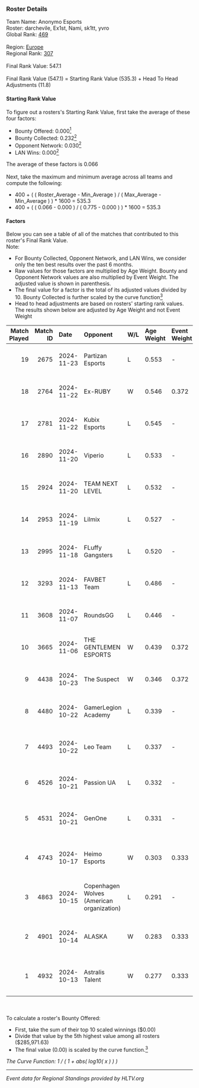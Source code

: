 ### Roster Details<br />
Team Name: Anonymo Esports<br />
Roster: darchevile, Ex1st, Nami, sk1tt, yvro<br />
Global Rank: [469](../../standings_global_2025_02_28.md)<br />
<br />
Region: [Europe]( ../../standings_europe_2025_02_28.md)<br />
Regional Rank: [307]( ../../standings_europe_2025_02_28.md)<br />
<br />
Final Rank Value:  547.1<br />
<br />
Final Rank Value (547.1) = Starting Rank Value (535.3) + Head To Head Adjustments (11.8)<br />

#### Starting Rank Value<br />
To figure out a rosters's Starting Rank Value, first take the average of these four factors:<br />
- Bounty Offered: 0.000[<sup>1</sup>](#table2)
- Bounty Collected: 0.232[<sup>2</sup>](#table1)
- Opponent Network: 0.030[<sup>2</sup>](#table1)
- LAN Wins: 0.000[<sup>2</sup>](#table1)

The average of these factors is 0.066<br />
<br />
Next, take the maximum and minimum average across all teams and compute the following:<br />
- 400 + ( ( Roster_Average - Min_Average ) / ( Max_Average - Min_Average ) ) * 1600 = 535.3
- 400 + ( ( 0.066 - 0.000 ) / ( 0.775 - 0.000 ) ) * 1600 = 535.3


#### Factors<br />
Below you can see a table of all of the matches that contributed to this roster's Final Rank Value.<br />
Note:<br />

- For Bounty Collected, Opponent Network, and LAN Wins, we consider only the ten best results over the past 6 months.
- Raw values for those factors are multiplied by Age Weight. Bounty and Opponent Network values are also multiplied by Event Weight. The adjusted value is shown in parenthesis.
- The final value for a factor is the total of its adjusted values divided by 10. Bounty Collected is further scaled by the curve function[<sup>3</sup>](#curveFunction)
- Head to head adjustments are based on rosters' starting rank values. The results shown below are adjusted by Age Weight and not Event Weight
<span id="table1"></span><br />


| Match Played | Match ID | Date       | Opponent                                  | W/L | Age Weight | Event Weight | Bounty Collected | Opponent Network | LAN Wins  | H2H Adj. | Roster                                  |
| -: | -: | :- | :- | :- | :- | :- | :- | :- | :- | -: | :- |
|           19 |     2675 | 2024-11-23 | Partizan Esports                          | L   | 0.553      | -            | -                | -                | -         |    -0.65 | darchevile, Ex1st, Nami, sk1tt, yvro    |
|           18 |     2764 | 2024-11-22 | Ex-RUBY                                   | W   | 0.546      | 0.372        | 0.000 (0.000)    | 0.129 (0.026)    | 0 (0.000) |     8.98 | darchevile, Ex1st, Nami, sk1tt, yvro    |
|           17 |     2781 | 2024-11-22 | Kubix Esports                             | L   | 0.545      | -            | -                | -                | -         |    -1.52 | darchevile, Ex1st, Nami, sk1tt, yvro    |
|           16 |     2890 | 2024-11-20 | Viperio                                   | L   | 0.533      | -            | -                | -                | -         |    -4.04 | darchevile, Ex1st, Nami, sk1tt, yvro    |
|           15 |     2924 | 2024-11-20 | TEAM NEXT LEVEL                           | L   | 0.532      | -            | -                | -                | -         |    -2.34 | darchevile, Ex1st, Nami, sk1tt, yvro    |
|           14 |     2953 | 2024-11-19 | Lilmix                                    | L   | 0.527      | -            | -                | -                | -         |    -6.71 | darchevile, Ex1st, Nami, sk1tt, yvro    |
|           13 |     2995 | 2024-11-18 | FLuffy Gangsters                          | L   | 0.520      | -            | -                | -                | -         |    -2.71 | darchevile, Ex1st, Nami, sk1tt, yvro    |
|           12 |     3293 | 2024-11-13 | FAVBET Team                               | L   | 0.486      | -            | -                | -                | -         |    -1.72 | darchevile, Ex1st, Nami, sk1tt, yvro    |
|           11 |     3608 | 2024-11-07 | RoundsGG                                  | L   | 0.446      | -            | -                | -                | -         |    -7.75 | darchevile, Ex1st, Nami, sk1tt, yvro    |
|           10 |     3665 | 2024-11-06 | THE GENTLEMEN ESPORTS                     | W   | 0.439      | 0.372        | 0.002 (0.000)    | 0.191 (0.031)    | 0 (0.000) |     9.81 | darchevile, Ex1st, Nami, sk1tt, yvro    |
|            9 |     4438 | 2024-10-23 | The Suspect                               | W   | 0.346      | 0.372        | 0.003 (0.000)    | 0.242 (0.031)    | 0 (0.000) |     8.22 | darchevile, Ex1st, Nami, sk1tt, yvro    |
|            8 |     4480 | 2024-10-22 | GamerLegion Academy                       | L   | 0.339      | -            | -                | -                | -         |    -5.36 | darchevile, Ex1st, Nami, sk1tt, yvro    |
|            7 |     4493 | 2024-10-22 | Leo Team                                  | L   | 0.337      | -            | -                | -                | -         |    -1.63 | darchevile, Ex1st, Markoś, morelz, Nami |
|            6 |     4526 | 2024-10-21 | Passion UA                                | L   | 0.332      | -            | -                | -                | -         |    -0.94 | darchevile, Ex1st, Nami, sk1tt, yvro    |
|            5 |     4531 | 2024-10-21 | GenOne                                    | L   | 0.331      | -            | -                | -                | -         |    -1.57 | darchevile, Ex1st, Markoś, morelz, Nami |
|            4 |     4743 | 2024-10-17 | Heimo Esports                             | W   | 0.303      | 0.333        | 0.005 (0.001)    | 0.651 (0.066)    | 0 (0.000) |     7.43 | darchevile, Ex1st, Markoś, morelz, Nami |
|            3 |     4863 | 2024-10-15 | Copenhagen Wolves (American organization) | L   | 0.291      | -            | -                | -                | -         |    -1.09 | darchevile, Ex1st, Markoś, morelz, Nami |
|            2 |     4901 | 2024-10-14 | ALASKA                                    | W   | 0.283      | 0.333        | 0.036 (0.003)    | 0.940 (0.089)    | 0 (0.000) |     8.63 | darchevile, Ex1st, Markoś, morelz, Nami |
|            1 |     4932 | 2024-10-13 | Astralis Talent                           | W   | 0.277      | 0.333        | 0.003 (0.000)    | 0.640 (0.059)    | 0 (0.000) |     6.73 | darchevile, Ex1st, Markoś, morelz, Nami |

<br />
<span id="table2"></span><br />
To calculate a roster's Bounty Offered:<br />

- First, take the sum of their top 10 scaled winnings ($0.00)
- Divide that value by the 5th highest value among all rosters ($285,971.63)
- The final value (0.00) is scaled by the curve function.[<sup>3</sup>](#curveFunction)

<span id="curveFunction"></span>_The Curve Function: 1 / ( 1 + abs( log10( x ) ) )_<br />

---
_Event data for Regional Standings provided by HLTV.org_<br />
